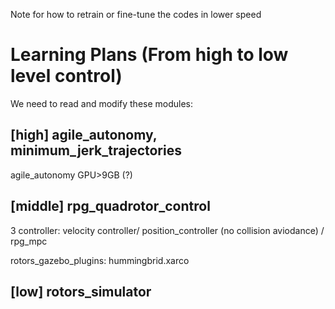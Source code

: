 Note for how to retrain or fine-tune the codes in lower speed 

# Learning Plans (From high to low level control)
We need to read and modify these modules:

## [high] agile_autonomy, minimum_jerk_trajectories
agile_autonomy GPU>9GB (?)

## [middle] rpg_quadrotor_control
3 controller: velocity controller/ position_controller (no collision aviodance) / rpg_mpc 

rotors_gazebo_plugins: hummingbrid.xarco

## [low] rotors_simulator
